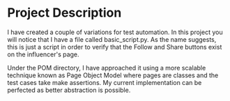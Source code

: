 # Project Description
I have created a couple of variations for test automation. In this project you will notice that I have a file called basic_script.py. As the name suggests, this is just a script in order to verify that the Follow and Share buttons exist on the influencer's page. 

Under the POM directory, I have approached it using a more scalable technique known as Page Object Model where pages are classes and the test cases take make assertions. My current implementation can be perfected as better abstraction is possible.